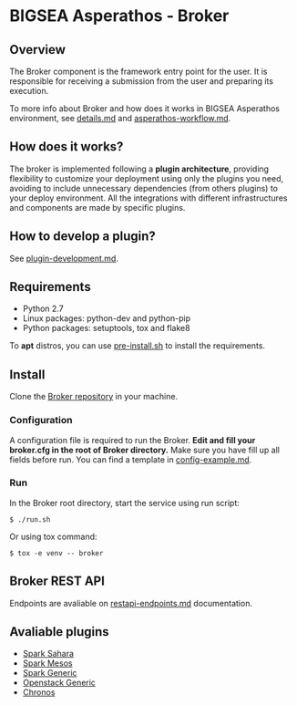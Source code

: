 # BIGSEA Asperathos - Broker

## Overview
The Broker component is the framework entry point for the user. It is responsible for receiving a submission from the user and preparing its execution.

To more info about Broker and how does it works in BIGSEA Asperathos environment, see [details.md](https://github.com/bigsea-ufcg/bigsea-manager/tree/master/docs/details.md) and [asperathos-workflow.md](https://github.com/bigsea-ufcg/bigsea-manager/tree/master/docs/asperathos-workflow.md).

## How does it works?
The broker is implemented following a **plugin architecture**, providing flexibility to customize your deployment using only the plugins you need, avoiding to include unnecessary dependencies (from others plugins) to your deploy environment.
All the integrations with different infrastructures and components are made by specific plugins.

## How to develop a plugin?
See [plugin-development.md](https://github.com/bigsea-ufcg/bigsea-manager/tree/master/docs/plugin-development.md).

## Requirements
* Python 2.7
* Linux packages: python-dev and python-pip
* Python packages: setuptools, tox and flake8

To **apt** distros, you can use [pre-install.sh](https://github.com/bigsea-ufcg/bigsea-manager/tree/master/setup.sh) to install the requirements.

## Install
Clone the [Broker repository](https://github.com/bigsea-ufcg/bigsea-manager.git) in your machine.

### Configuration
A configuration file is required to run the Broker. **Edit and fill your broker.cfg in the root of Broker directory.** Make sure you have fill up all fields before run.
You can find a template in [config-example.md](https://github.com/bigsea-ufcg/bigsea-manager/tree/master/docs/config-example.md). 

### Run
In the Broker root directory, start the service using run script:
```
$ ./run.sh
```

Or using tox command:
```
$ tox -e venv -- broker
```

## Broker REST API
Endpoints are avaliable on [restapi-endpoints.md](https://github.com/bigsea-ufcg/bigsea-manager/tree/master/docs/restapi-endpoints.md) documentation.

## Avaliable plugins
* [Spark Sahara](https://github.com/bigsea-ufcg/bigsea-manager/tree/master/docs/plugins/spark_sahara.md)
* [Spark Mesos](https://github.com/bigsea-ufcg/bigsea-manager/tree/master/docs/plugins/spark_mesos.md)
* [Spark Generic](https://github.com/bigsea-ufcg/bigsea-manager/tree/master/docs/plugins/spark_mesos.md)
* [Openstack Generic](https://github.com/bigsea-ufcg/bigsea-manager/tree/master/docs/plugins/openstack_generic.md)
* [Chronos](https://github.com/bigsea-ufcg/bigsea-manager/tree/master/docs/plugins/chronos.md)
